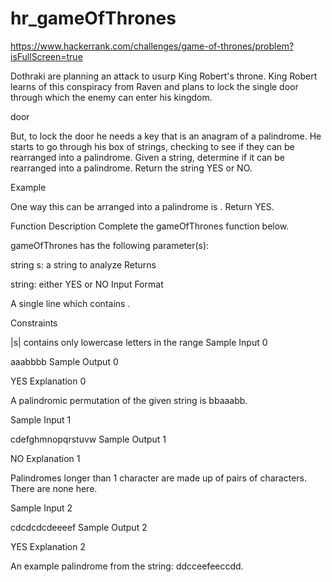 # hr_gameOfThrones
https://www.hackerrank.com/challenges/game-of-thrones/problem?isFullScreen=true

Dothraki are planning an attack to usurp King Robert's throne. King Robert learns of this conspiracy from Raven and plans to lock the single door through which the enemy can enter his kingdom.

door

But, to lock the door he needs a key that is an anagram of a palindrome. He starts to go through his box of strings, checking to see if they can be rearranged into a palindrome. Given a string, determine if it can be rearranged into a palindrome. Return the string YES or NO.

Example

One way this can be arranged into a palindrome is . Return YES.

Function Description
Complete the gameOfThrones function below.

gameOfThrones has the following parameter(s):

string s: a string to analyze
Returns

string: either YES or NO
Input Format

A single line which contains .

Constraints

 |s| 
 contains only lowercase letters in the range 
Sample Input 0

aaabbbb
Sample Output 0

YES
Explanation 0

A palindromic permutation of the given string is bbaaabb.

Sample Input 1

cdefghmnopqrstuvw
Sample Output 1

NO
Explanation 1

Palindromes longer than 1 character are made up of pairs of characters. There are none here.

Sample Input 2

cdcdcdcdeeeef
Sample Output 2

YES
Explanation 2

An example palindrome from the string: ddcceefeeccdd.
